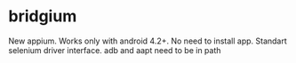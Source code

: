 # bridgium
New appium. Works only with android 4.2+.
No need to install app.
Standart selenium driver interface.
adb and aapt need to be in path
